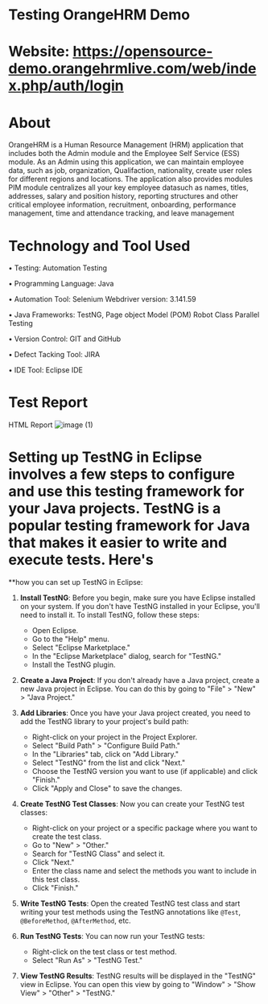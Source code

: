 # Testing OrangeHRM Demo 
# Website: https://opensource-demo.orangehrmlive.com/web/index.php/auth/login
# About
OrangeHRM is a Human Resource Management (HRM) application that includes both the Admin module and the Employee Self Service (ESS) module. As an Admin using this application, we can maintain employee data, such as job, organization, Qualifaction, nationality, create user roles for different regions and locations. The application also provides modules PIM module centralizes all your key employee datasuch as names, titles, addresses, salary and position history, reporting structures and other critical employee information, recruitment, onboarding, performance management, time and attendance tracking, and leave management
# Technology and Tool Used

• Testing: Automation Testing

•	Programming Language: Java

•	Automation Tool: Selenium Webdriver version: 3.141.59

•	Java Frameworks: TestNG, Page object Model (POM) Robot Class Parallel Testing

•	Version Control: GIT and GitHub

•	Defect Tacking Tool: JIRA

•	IDE Tool: Eclipse IDE

# Test Report 
HTML Report
![image (1)](https://github.com/ajaygujjar424/OrangeHRM/assets/127547339/0449a134-9336-401e-a32f-e0da3885aec5)

# Setting up TestNG in Eclipse involves a few steps to configure and use this testing framework for your Java projects. TestNG is a popular testing framework for Java that makes it easier to write and execute tests. Here's
**how you can set up TestNG in Eclipse:
1. **Install TestNG**:
   Before you begin, make sure you have Eclipse installed on your system. If you don't have TestNG installed in your Eclipse, you'll need to install it. To install TestNG, follow these steps:

   - Open Eclipse.
   - Go to the "Help" menu.
   - Select "Eclipse Marketplace."
   - In the "Eclipse Marketplace" dialog, search for "TestNG."
   - Install the TestNG plugin.

2. **Create a Java Project**:
   If you don't already have a Java project, create a new Java project in Eclipse. You can do this by going to "File" > "New" > "Java Project."

3. **Add Libraries**:
   Once you have your Java project created, you need to add the TestNG library to your project's build path:

   - Right-click on your project in the Project Explorer.
   - Select "Build Path" > "Configure Build Path."
   - In the "Libraries" tab, click on "Add Library."
   - Select "TestNG" from the list and click "Next."
   - Choose the TestNG version you want to use (if applicable) and click "Finish."
   - Click "Apply and Close" to save the changes.

4. **Create TestNG Test Classes**:
   Now you can create your TestNG test classes:

   - Right-click on your project or a specific package where you want to create the test class.
   - Go to "New" > "Other."
   - Search for "TestNG Class" and select it.
   - Click "Next."
   - Enter the class name and select the methods you want to include in this test class.
   - Click "Finish."

5. **Write TestNG Tests**:
   Open the created TestNG test class and start writing your test methods using the TestNG annotations like `@Test`, `@BeforeMethod`, `@AfterMethod`, etc.

6. **Run TestNG Tests**:
   You can now run your TestNG tests:

   - Right-click on the test class or test method.
   - Select "Run As" > "TestNG Test."

7. **View TestNG Results**:
   TestNG results will be displayed in the "TestNG" view in Eclipse. You can open this view by going to "Window" > "Show View" > "Other" > "TestNG."
